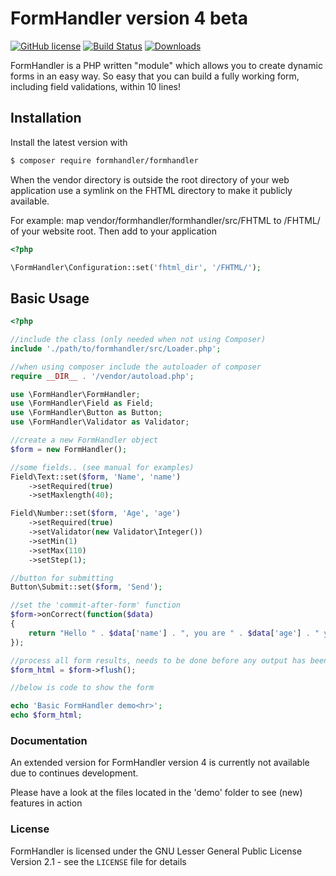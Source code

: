 # FormHandler version 4 beta

[![GitHub license](https://img.shields.io/badge/license-GPLv2-blue.svg)](https://raw.githubusercontent.com/FormHandler/FormHandler/master/LICENSE)
[![Build Status](https://travis-ci.org/FormHandler/FormHandler.svg?branch=master)](https://travis-ci.org/FormHandler/FormHandler)
[![Downloads](https://img.shields.io/packagist/dt/formhandler/formhandler.svg)](https://packagist.org/packages/formhandler/formhandler)

FormHandler is a PHP written "module" which allows you to create dynamic forms in an easy way.
So easy that you can build a fully working form, including field validations, within 10 lines!

## Installation

Install the latest version with

```bash
$ composer require formhandler/formhandler
```

When the vendor directory is outside the root directory of your web application use a symlink on the FHTML directory to make it publicly available.

For example: map vendor/formhandler/formhandler/src/FHTML to /FHTML/ of your website root. Then add to your application

```php
<?php

\FormHandler\Configuration::set('fhtml_dir', '/FHTML/');
```

## Basic Usage

```php
<?php

//include the class (only needed when not using Composer)
include './path/to/formhandler/src/Loader.php';

//when using composer include the autoloader of composer
require __DIR__ . '/vendor/autoload.php';

use \FormHandler\FormHandler;
use \FormHandler\Field as Field;
use \FormHandler\Button as Button;
use \FormHandler\Validator as Validator;

//create a new FormHandler object
$form = new FormHandler();

//some fields.. (see manual for examples)
Field\Text::set($form, 'Name', 'name')
    ->setRequired(true)
    ->setMaxlength(40);

Field\Number::set($form, 'Age', 'age')
    ->setRequired(true)
    ->setValidator(new Validator\Integer())
    ->setMin(1)
    ->setMax(110)
    ->setStep(1);

//button for submitting
Button\Submit::set($form, 'Send');

//set the 'commit-after-form' function
$form->onCorrect(function($data)
{
    return "Hello " . $data['name'] . ", you are " . $data['age'] . " years old!";
});

//process all form results, needs to be done before any output has been done
$form_html = $form->flush();

//below is code to show the form

echo 'Basic FormHandler demo<hr>';
echo $form_html;
```

### Documentation

An extended version for FormHandler version 4 is currently not available due to continues development.

Please have a look at the files located in the 'demo' folder to see (new) features in action

### License

FormHandler is licensed under the GNU Lesser General Public License Version 2.1 - see the `LICENSE` file for details
